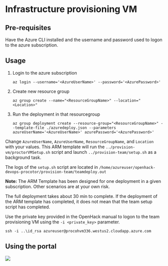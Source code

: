 # Infrastructure provisioning VM

## Pre-requisites

Have the Azure CLI installed and the username and password used to logon to the azure subscription.

## Usage

1. Login to the azure subscription 

    ```shell
    az login --username='<AzureUserName>' --password='<AzurePassword>'
    ```

1. Create new resource group

    ```shell
    az group create --name="<ResourceGroupName>" --location="<Location>"
    ```

1. Run the deployment in that resourcegroup

    ```shell
    az group deployment create --resource-group="<ResourceGroupName>" --template-file ./azuredeploy.json --parameters azureUserName='<AzureUserName>' azurePassword='<AzurePassword>'
    ```

Change `AzureUserName`, `AzureUserName`, `ResourceGroupName`, and `Location` with your values.
This ARM template will run the ```../provision-vm/proctorVMSetup.sh``` script and launch ```../provision-team/setup.sh``` as a background task.

The logs of the ```setup.sh``` script are located in ```/home/azureuser/openhack-devops-procotor/provision-team/teamdeploy.out```

**Note:** The ARM Template has been designed for one deployment in a given subscription. Other scenarios are at your own risk.

The full deployment takes about 30 min to complete. If the deployment of the ARM template has completed, it does not mean that the team setup script has completed.

Use the private key provided in the OpenHack manual to logon to the team provisioning VM using the `-i <private_key>` parameter.

```shell
ssh -i ..\id_rsa azureuser@procohvm336.westus2.cloudapp.azure.com
```

## Using the portal

<a href="https://portal.azure.com/#create/Microsoft.Template/uri/https%3A%2F%2Fraw.githubusercontent.com%2FAzure-Samples%2Fopenhack-devops-proctor%2Fmaster%2Fprovision-vm%2Fazuredeploy.json" target="_blank">
    <img src="http://azuredeploy.net/deploybutton.png"/>
</a>
